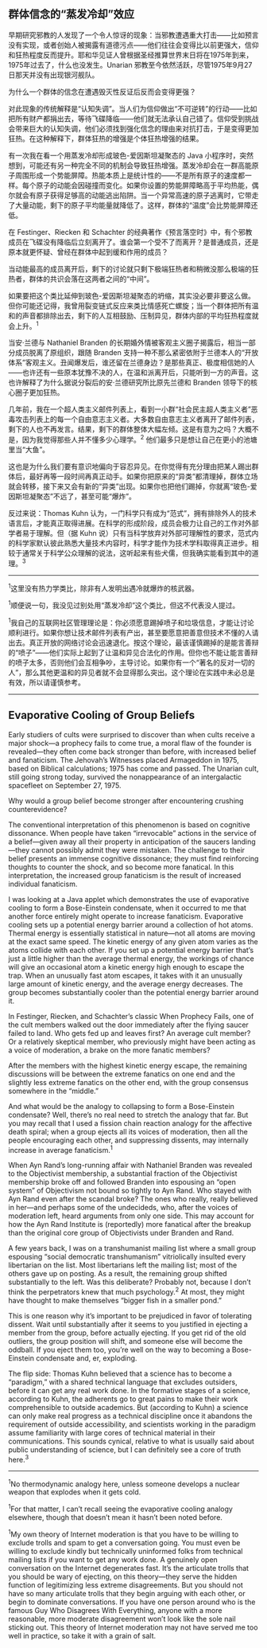 ## 群体信念的“蒸发冷却”效应

早期研究邪教的人发现了一个令人惊讶的现象：当邪教遭遇重大打击——比如预言没有实现，或者创始人被揭露有道德污点——他们往往会变得比以前更强大，信仰和狂热程度反而提升。耶和华见证人曾根据圣经推算世界末日将在1975年到来，1975年过去了，什么也没发生。Unarian 邪教至今依然活跃，尽管1975年9月27日那天并没有出现银河舰队。

为什么一个群体的信念在遭遇毁灭性反证后反而会变得更强？

对此现象的传统解释是“认知失调”。当人们为信仰做出“不可逆转”的行动——比如把所有财产都捐出去，等待飞碟降临——他们就无法承认自己错了。信仰受到挑战会带来巨大的认知失调，他们必须找到强化信念的理由来对抗打击，于是变得更加狂热。在这种解释下，群体狂热的增强是个体狂热增强的结果。

有一次我在看一个用蒸发冷却形成玻色-爱因斯坦凝聚态的 Java 小程序时，突然想到，可能还有另一种完全不同的机制会导致狂热增强。蒸发冷却会在一群高能原子周围形成一个势能屏障。热能本质上是统计性的——不是所有原子的速度都一样。每个原子的动能会因碰撞而变化。如果你设置的势能屏障略高于平均热能，偶尔就会有原子获得足够高的动能逃出陷阱。当一个异常高速的原子逃离时，它带走了大量动能，剩下的原子平均能量就降低了。这样，群体的“温度”会比势能屏障还低。

在 Festinger、Riecken 和 Schachter 的经典著作《预言落空时》中，有个邪教成员在飞碟没有降临后立刻离开了。谁会第一个受不了而离开？是普通成员，还是原本就更怀疑、曾经在群体中起到缓和作用的成员？

当动能最高的成员离开后，剩下的讨论就只剩下极端狂热者和稍微没那么极端的狂热者，群体的共识会落在这两者之间的“中间”。

如果要把这个类比延伸到玻色-爱因斯坦凝聚态的坍缩，其实没必要非要这么做。但你可能还记得，我曾用裂变链式反应来类比情感死亡螺旋；当一个群体把所有温和的声音都排除出去，剩下的人互相鼓励、压制异见，群体内部的平均狂热程度就会上升。<sup>1</sup>

当安·兰德与 Nathaniel Branden 的长期婚外情被客观主义圈子揭露后，相当一部分成员脱离了原组织，跟随 Branden 支持一种不那么紧密依附于兰德本人的“开放体系”客观主义。丑闻爆发后，谁还留在兰德身边？是那些真正、极度相信她的人——也许还有一些原本犹豫不决的人，在温和派离开后，只能听到一方的声音。这也许解释了为什么据说分裂后的安·兰德研究所比原先兰德和 Branden 领导下的核心圈子更加狂热。

几年前，我在一个超人类主义邮件列表上，看到一小群“社会民主超人类主义者”恶毒攻击列表上的每一个自由意志主义者。大多数自由意志主义者离开了邮件列表，剩下的人也不再发言。结果，剩下的群体整体大幅左倾。这是有意为之吗？大概不是，因为我觉得那些人并不懂多少心理学。<sup>2</sup> 他们最多只是想让自己在更小的池塘里当“大鱼”。

这也是为什么我们要有意识地偏向于容忍异见。在你觉得有充分理由把某人踢出群体后，最好再等一段时间再真正动手。如果你把原来的“异类”都清理掉，群体立场就会转移，接下来又会有新的“异类”出现。如果你也把他们踢掉，你就离“玻色-爱因斯坦凝聚态”不远了，甚至可能“爆炸”。

反过来说：Thomas Kuhn 认为，一门科学只有成为“范式”，拥有排除外人的技术语言后，才能真正取得进展。在科学的形成阶段，成员会极力让自己的工作对外部学者易于理解。但（据 Kuhn 说）只有当科学放弃对外部可理解性的要求，范式内的科学家默认彼此熟悉大量技术内容时，科学才能作为技术学科取得真正进步。相较于通常关于科学公众理解的说法，这听起来有些犬儒，但我确实能看到其中的道理。<sup>3</sup>

---

<sup>1</sup>这里没有热力学类比，除非有人发明出遇冷就爆炸的核武器。

<sup>1</sup>顺便说一句，我没见过别处用“蒸发冷却”这个类比，但这不代表没人提过。

<sup>1</sup>我自己的互联网社区管理理论是：你必须愿意踢掉喷子和垃圾信息，才能让讨论顺利进行。如果你想让技术邮件列表有产出，甚至要愿意把善意但技术不懂的人请出去。真正开放的网络讨论会迅速退化。按这个理论，最该谨慎踢掉的是能言善辩的“喷子”——他们实际上起到了让温和异见合法化的作用。但你也不能让能言善辩的喷子太多，否则他们会互相争吵，主导讨论。如果你有一个“著名的反对一切的人”，那么其他更温和的异见者就不会显得那么突出。这个理论在实践中未必总是有效，所以请谨慎参考。

---

## Evaporative Cooling of Group Beliefs

Early studiers of cults were surprised to discover than when cults receive a major shock—a prophecy fails to come true, a moral flaw of the founder is revealed—they often come back stronger than before, with increased belief and fanaticism. The Jehovah’s Witnesses placed Armageddon in 1975, based on Biblical calculations; 1975 has come and passed. The Unarian cult, still going strong today, survived the nonappearance of an intergalactic spacefleet on September 27, 1975.

Why would a group belief become stronger after encountering crushing counterevidence?

The conventional interpretation of this phenomenon is based on cognitive dissonance. When people have taken “irrevocable” actions in the service of a belief—given away all their property in anticipation of the saucers landing—they cannot possibly admit they were mistaken. The challenge to their belief presents an immense cognitive dissonance; they must find reinforcing thoughts to counter the shock, and so become more fanatical. In this interpretation, the increased group fanaticism is the result of increased individual fanaticism.

I was looking at a Java applet which demonstrates the use of evaporative cooling to form a Bose-Einstein condensate, when it occurred to me that another force entirely might operate to increase fanaticism. Evaporative cooling sets up a potential energy barrier around a collection of hot atoms. Thermal energy is essentially statistical in nature—not all atoms are moving at the exact same speed. The kinetic energy of any given atom varies as the atoms collide with each other. If you set up a potential energy barrier that’s just a little higher than the average thermal energy, the workings of chance will give an occasional atom a kinetic energy high enough to escape the trap. When an unusually fast atom escapes, it takes with it an unusually large amount of kinetic energy, and the average energy decreases. The group becomes substantially cooler than the potential energy barrier around it.

In Festinger, Riecken, and Schachter’s classic When Prophecy Fails, one of the cult members walked out the door immediately after the flying saucer failed to land. Who gets fed up and leaves first? An average cult member? Or a relatively skeptical member, who previously might have been acting as a voice of moderation, a brake on the more fanatic members?

After the members with the highest kinetic energy escape, the remaining discussions will be between the extreme fanatics on one end and the slightly less extreme fanatics on the other end, with the group consensus somewhere in the “middle.”

And what would be the analogy to collapsing to form a Bose-Einstein condensate? Well, there’s no real need to stretch the analogy that far. But you may recall that I used a fission chain reaction analogy for the affective death spiral; when a group ejects all its voices of moderation, then all the people encouraging each other, and suppressing dissents, may internally increase in average fanaticism.<sup>1</sup>

When Ayn Rand’s long-running affair with Nathaniel Branden was revealed to the Objectivist membership, a substantial fraction of the Objectivist membership broke off and followed Branden into espousing an “open system” of Objectivism not bound so tightly to Ayn Rand. Who stayed with Ayn Rand even after the scandal broke? The ones who really, really believed in her—and perhaps some of the undecideds, who, after the voices of moderation left, heard arguments from only one side. This may account for how the Ayn Rand Institute is (reportedly) more fanatical after the breakup than the original core group of Objectivists under Branden and Rand.

A few years back, I was on a transhumanist mailing list where a small group espousing “social democratic transhumanism” vitriolically insulted every libertarian on the list. Most libertarians left the mailing list; most of the others gave up on posting. As a result, the remaining group shifted substantially to the left. Was this deliberate? Probably not, because I don’t think the perpetrators knew that much psychology.<sup>2</sup> At most, they might have thought to make themselves “bigger fish in a smaller pond.”

This is one reason why it’s important to be prejudiced in favor of tolerating dissent. Wait until substantially after it seems to you justified in ejecting a member from the group, before actually ejecting. If you get rid of the old outliers, the group position will shift, and someone else will become the oddball. If you eject them too, you’re well on the way to becoming a Bose-Einstein condensate and, er, exploding.

The flip side: Thomas Kuhn believed that a science has to become a “paradigm,” with a shared technical language that excludes outsiders, before it can get any real work done. In the formative stages of a science, according to Kuhn, the adherents go to great pains to make their work comprehensible to outside academics. But (according to Kuhn) a science can only make real progress as a technical discipline once it abandons the requirement of outside accessibility, and scientists working in the paradigm assume familiarity with large cores of technical material in their communications. This sounds cynical, relative to what is usually said about public understanding of science, but I can definitely see a core of truth here.<sup>3</sup>

---

<sup>1</sup>No thermodynamic analogy here, unless someone develops a nuclear weapon that explodes when it gets cold.

<sup>1</sup>For that matter, I can’t recall seeing the evaporative cooling analogy elsewhere, though that doesn’t mean it hasn’t been noted before.

<sup>1</sup>My own theory of Internet moderation is that you have to be willing to exclude trolls and spam to get a conversation going. You must even be willing to exclude kindly but technically uninformed folks from technical mailing lists if you want to get any work done. A genuinely open conversation on the Internet degenerates fast. It’s the articulate trolls that you should be wary of ejecting, on this theory—they serve the hidden function of legitimizing less extreme disagreements. But you should not have so many articulate trolls that they begin arguing with each other, or begin to dominate conversations. If you have one person around who is the famous Guy Who Disagrees With Everything, anyone with a more reasonable, more moderate disagreement won’t look like the sole nail sticking out. This theory of Internet moderation may not have served me too well in practice, so take it with a grain of salt.